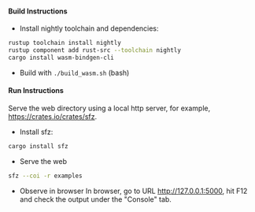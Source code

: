 #### Build Instructions

- Install nightly toolchain and dependencies:
```bash
rustup toolchain install nightly
rustup component add rust-src --toolchain nightly
cargo install wasm-bindgen-cli
```
- Build with `./build_wasm.sh` (bash) 

#### Run Instructions
Serve the web directory using a local http server, for example, https://crates.io/crates/sfz.

- Install sfz:
```bash
cargo install sfz
```

- Serve the web
```bash
sfz --coi -r examples
```

- Observe in browser
In browser, go to URL http://127.0.0.1:5000, hit F12 and check the output
under the "Console" tab.